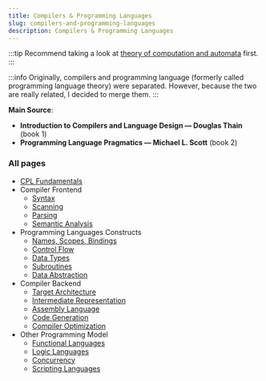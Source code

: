 ```yaml
---
title: Compilers & Programming Languages
slug: compilers-and-programming-languages
description: Compilers & Programming Languages
---
```


:::tip
Recommend taking a look at [theory of computation and automata](/cs-notes/theory-of-computation-and-automata) first.
:::

:::info
Originally, compilers and programming language (formerly called programming language theory) were separated. However, because the two are really related, I decided to merge them.
:::

**Main Source**:

- **Introduction to Compilers and Language Design — Douglas Thain** (book 1)
- **Programming Language Pragmatics — Michael L. Scott** (book 2)

### All pages

- [CPL Fundamentals](compilers-and-programming-languages/cpl-fundamentals)
- Compiler Frontend
  - [Syntax](compilers-and-programming-languages/syntax)
  - [Scanning](compilers-and-programming-languages/scanning)
  - [Parsing](compilers-and-programming-languages/parsing)
  - [Semantic Analysis](compilers-and-programming-languages/semantic-analysis)
- Programming Languages Constructs
  - [Names, Scopes, Bindings](compilers-and-programming-languages/names-scopes-bindings)
  - [Control Flow](compilers-and-programming-languages/control-flow)
  - [Data Types](compilers-and-programming-languages/data-types)
  - [Subroutines](compilers-and-programming-languages/subroutines)
  - [Data Abstraction](compilers-and-programming-languages/data-abstraction)
- Compiler Backend
  - [Target Architecture](compilers-and-programming-languages/target-architecture)
  - [Intermediate Representation](compilers-and-programming-languages/intermediate-representation)
  - [Assembly Language](compilers-and-programming-languages/assembly-language)
  - [Code Generation](compilers-and-programming-languages/code-generation)
  - [Compiler Optimization](compilers-and-programming-languages/compiler-optimization)
- Other Programming Model
  - [Functional Languages](compilers-and-programming-languages/functional-languages)
  - [Logic Languages](compilers-and-programming-languages/logic-languages)
  - [Concurrency](compilers-and-programming-languages/concurrency)
  - [Scripting Languages](compilers-and-programming-languages/scripting-languages)
